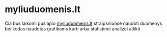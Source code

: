 myliuduomenis.lt
================

Čia bus laikomi puslapio [myliuduomenis.lt](http://myliuduomenis.lt)
straipsniuose naudoti duomenys bei kodas naudotas grafikams kurti arba
statistinei analizei atlikti.
